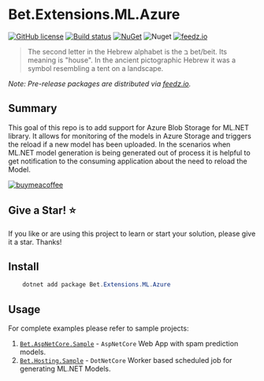 # Bet.Extensions.ML.Azure

[![GitHub license](https://img.shields.io/badge/license-MIT-blue.svg?style=flat-square)](https://raw.githubusercontent.com/kdcllc/Bet.AspNetCore/master/LICENSE)
[![Build status](https://ci.appveyor.com/api/projects/status/fo9rakj7s7uhs3ij?svg=true)](https://ci.appveyor.com/project/kdcllc/bet-aspnetcore)
[![NuGet](https://img.shields.io/nuget/v/Bet.Extensions.ML.Azure.svg)](https://www.nuget.org/packages?q=Bet.Extensions.ML.Azure)
![Nuget](https://img.shields.io/nuget/dt/Bet.Extensions.ML.Azure)
[![feedz.io](https://img.shields.io/badge/endpoint.svg?url=https://f.feedz.io/kdcllc/bet-aspnetcore/shield/Bet.Extensions.ML.Azure/latest)](https://f.feedz.io/kdcllc/bet-aspnetcore/packages/Bet.Extensions.ML.Azure/latest/download)

> The second letter in the Hebrew alphabet is the ב bet/beit. Its meaning is "house". In the ancient pictographic Hebrew it was a symbol resembling a tent on a landscape.

*Note: Pre-release packages are distributed via [feedz.io](https://f.feedz.io/kdcllc/bet-aspnetcore/nuget/index.json).*

## Summary

This goal of this repo is to add support for Azure Blob Storage for ML.NET library.
It allows for monitoring of the models in Azure Storage and triggers the reload if a new model has been uploaded.
In the scenarios when ML.NET model generation is being generated out of process it is helpful to get notification to the consuming application about the need to reload the Model.


[![buymeacoffee](https://www.buymeacoffee.com/assets/img/custom_images/orange_img.png)](https://www.buymeacoffee.com/vyve0og)

## Give a Star! :star:

If you like or are using this project to learn or start your solution, please give it a star. Thanks!

## Install

```csharp
    dotnet add package Bet.Extensions.ML.Azure
```

## Usage

For complete examples please refer to sample projects:

1. [`Bet.AspNetCore.Sample`](../Bet.AspNetCore.Sample/) - `AspNetCore` Web App with spam prediction models.
2. [`Bet.Hosting.Sample`](../Bet.Hosting.Sample/) - `DotNetCore` Worker based scheduled job for generating ML.NET Models.

